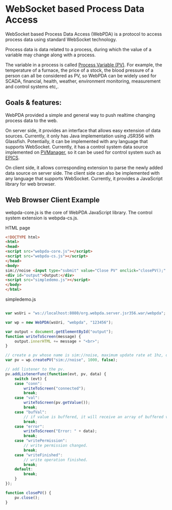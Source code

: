 WebSocket based Process Data Access
=====

WebSocket based Process Data Access (WebPDA) is a protocol to access process data using standard WebSocket technology. 

Process data is data related to a process, during which the value of a variable may change along with a process. 

The variable in a process is called [Process Variable (PV)](http://en.wikipedia.org/wiki/Process_variable). For example,
the temperature of a furnace,  the price of a stock, the blood pressure of a person can all be considered as PV,
so WebPDA can be widely used for SCADA, financial, health, weather, environment monitoring, measurement and control systems etc,.

Goals & features:
----------------

WebPDA provided a simple and general way to push realtime changing process data to the web. 

On server side, it provides an interface that allows easy extension of data sources. 
Currently, it only has Java implementation using JSR356 with Glassfish. Potentially, it can 
be implemented with any language that supports WebSocket. 
Currently, it has a control system data source implemented on [PVManager](http://pvmanager.sourceforge.net/), so it can be used for control system 
such as [EPICS](http://www.aps.anl.gov/epics/).

On client side,  it allows corresponding extension to parse the newly added data source on server side.
The client side can also be implemented with any language that supports WebSocket. Currently,
it provides a JavaScript library for web browser.

Web Browser Client Example
----------------
webpda-core.js is the core of WebPDA JavaScript library.
The control system extension is webpda-cs.js.

HTML page
```HTML
<!DOCTYPE html>
<html>
<head>
<script src="webpda-core.js"></script>
<script src="webpda-cs.js"></script>
</head>
<body>
sim://noise <input type="submit" value="Close PV" onclick="closePV();" /><br>
<div id="output">Output:</div>
<script src="simpledemo.js"></script>
</body>
</html>
```

simpledemo.js
```JavaScript

var wsUri = "ws://localhost:8080/org.webpda.server.jsr356.war/webpda";

var wp = new WebPDA(wsUri, "webpda", "123456");

var output = document.getElementById("output");
function writeToScreen(message) {
	output.innerHTML += message + "<br>";
}

// create a pv whose name is sim://noise, maximum update rate at 1hz, don't buffer value.
var pv = wp.createPV("sim://noise", 1000, false);

// add listener to the pv.
pv.addListenerFunc(function(evt, pv, data) {
	switch (evt) {
	case "conn":
		writeToScreen("connected");
		break;
	case "val":
		writeToScreen(pv.getValue());
		break;
	case "bufVal":
		// if value is buffered, it will receive an array of buffered values.
		break;
	case "error":
		writeToScreen("Error: " + data);
		break;
	case "writePermission":
		// write permission changed.
		break;
	case "writeFinished":
		// write operation finished.
		break;
	default:
		break;
	}
});

function closePV() {
	pv.close();
}

```
